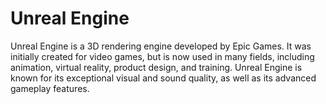 # Unreal Engine

Unreal Engine is a 3D rendering engine developed by Epic Games. It was initially created for video games, but is now used in many fields, including animation, virtual reality, product design, and training. Unreal Engine is known for its exceptional visual and sound quality, as well as its advanced gameplay features.
